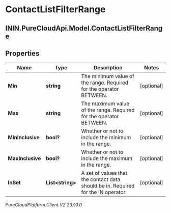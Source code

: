 # ContactListFilterRange

## ININ.PureCloudApi.Model.ContactListFilterRange

## Properties

|Name | Type | Description | Notes|
|------------ | ------------- | ------------- | -------------|
| **Min** | **string** | The minimum value of the range. Required for the operator BETWEEN. | [optional] |
| **Max** | **string** | The maximum value of the range. Required for the operator BETWEEN. | [optional] |
| **MinInclusive** | **bool?** | Whether or not to include the minimum in the range. | [optional] |
| **MaxInclusive** | **bool?** | Whether or not to include the maximum in the range. | [optional] |
| **InSet** | **List&lt;string&gt;** | A set of values that the contact data should be in. Required for the IN operator. | [optional] |



_PureCloudPlatform.Client.V2 237.0.0_
